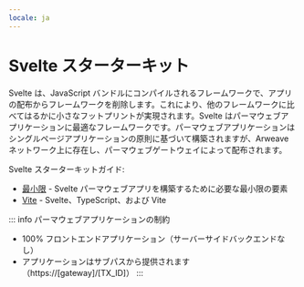 ```yaml
---
locale: ja
---
```

# Svelte スターターキット

Svelte は、JavaScript バンドルにコンパイルされるフレームワークで、アプリの配布からフレームワークを削除します。これにより、他のフレームワークに比べてはるかに小さなフットプリントが実現されます。Svelte はパーマウェブアプリケーションに最適なフレームワークです。パーマウェブアプリケーションはシングルページアプリケーションの原則に基づいて構築されますが、Arweave ネットワーク上に存在し、パーマウェブゲートウェイによって配布されます。

Svelte スターターキットガイド:

* [最小限](./minimal.md) - Svelte パーマウェブアプリを構築するために必要な最小限の要素
* [Vite](./vite.md) - Svelte、TypeScript、および Vite

::: info パーマウェブアプリケーションの制約
* 100% フロントエンドアプリケーション（サーバーサイドバックエンドなし）
* アプリケーションはサブパスから提供されます（https://[gateway]/[TX_ID]）
:::